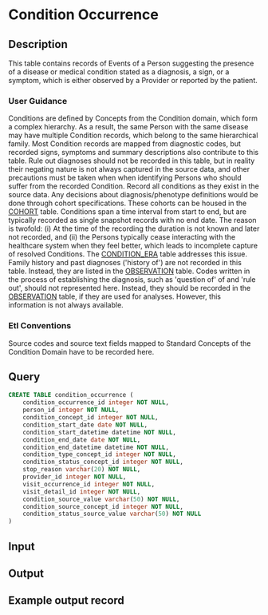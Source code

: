 <!---->

# Condition Occurrence

## Description
This table contains records of Events of a Person suggesting the presence of a disease or medical condition stated as a diagnosis, a sign, or a symptom, which is either observed by a Provider or reported by the patient.

### User Guidance
Conditions are defined by Concepts from the Condition domain, which form a complex hierarchy. As a result, the same Person with the same disease may have multiple Condition records, which belong to the same hierarchical family. Most Condition records are mapped from diagnostic codes, but recorded signs, symptoms and summary descriptions also contribute to this table. Rule out diagnoses should not be recorded in this table, but in reality their negating nature is not always captured in the source data, and other precautions must be taken when when identifying Persons who should suffer from the recorded Condition. Record all conditions as they exist in the source data. Any decisions about diagnosis/phenotype definitions would be done through cohort specifications. These cohorts can be housed in the [COHORT](https://ohdsi.github.io/CommonDataModel/cdm531.html#payer_plan_period) table. Conditions span a time interval from start to end, but are typically recorded as single snapshot records with no end date. The reason is twofold: (i) At the time of the recording the duration is not known and later not recorded, and (ii) the Persons typically cease interacting with the healthcare system when they feel better, which leads to incomplete capture of resolved Conditions. The [CONDITION_ERA](https://ohdsi.github.io/CommonDataModel/cdm531.html#condition_era) table addresses this issue. Family history and past diagnoses ('history of') are not recorded in this table. Instead, they are listed in the [OBSERVATION](https://ohdsi.github.io/CommonDataModel/cdm531.html#observation) table. Codes written in the process of establishing the diagnosis, such as 'question of' of and 'rule out', should not represented here. Instead, they should be recorded in the [OBSERVATION](https://ohdsi.github.io/CommonDataModel/cdm531.html#observation) table, if they are used for analyses. However, this information is not always available.

### Etl Conventions
Source codes and source text fields mapped to Standard Concepts of the Condition Domain have to be recorded here.

## Query
```sql
CREATE TABLE condition_occurrence (
	condition_occurrence_id integer NOT NULL,
	person_id integer NOT NULL,
	condition_concept_id integer NOT NULL,
	condition_start_date date NOT NULL,
	condition_start_datetime datetime NOT NULL,
	condition_end_date date NOT NULL,
	condition_end_datetime datetime NOT NULL,
	condition_type_concept_id integer NOT NULL,
	condition_status_concept_id integer NOT NULL,
	stop_reason varchar(20) NOT NULL,
	provider_id integer NOT NULL,
	visit_occurrence_id integer NOT NULL,
	visit_detail_id integer NOT NULL,
	condition_source_value varchar(50) NOT NULL,
	condition_source_concept_id integer NOT NULL,
	condition_status_source_value varchar(50) NOT NULL
)
```

## Input


## Output


## Example output record



